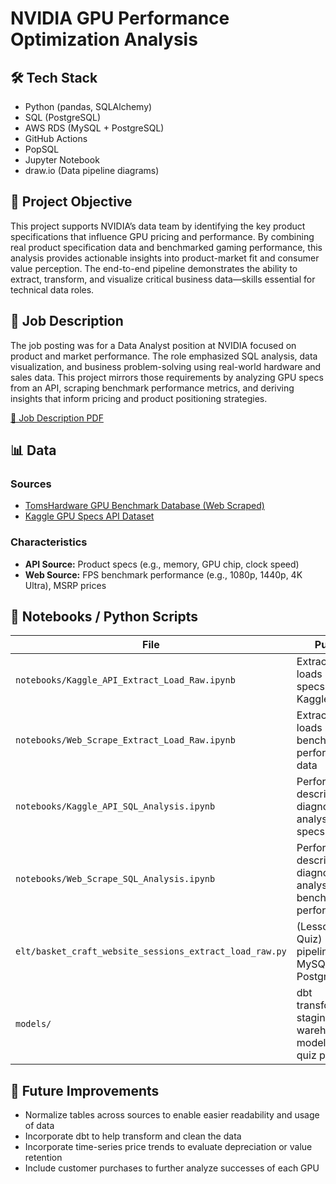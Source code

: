 # NVIDIA GPU Performance Optimization Analysis

## 🛠 Tech Stack
- Python (pandas, SQLAlchemy)
- SQL (PostgreSQL)
- AWS RDS (MySQL + PostgreSQL)
- GitHub Actions
- PopSQL
- Jupyter Notebook
- draw.io (Data pipeline diagrams)

## 🎯 Project Objective
This project supports NVIDIA’s data team by identifying the key product specifications that influence GPU pricing and performance. By combining real product specification data and benchmarked gaming performance, this analysis provides actionable insights into product-market fit and consumer value perception. The end-to-end pipeline demonstrates the ability to extract, transform, and visualize critical business data—skills essential for technical data roles.

## 💼 Job Description
The job posting was for a Data Analyst position at NVIDIA focused on product and market performance. The role emphasized SQL analysis, data visualization, and business problem-solving using real-world hardware and sales data. This project mirrors those requirements by analyzing GPU specs from an API, scraping benchmark performance metrics, and deriving insights that inform pricing and product positioning strategies.

[📄 Job Description PDF](proposal/Job_Description.pdf)

## 📊 Data

### Sources
- [TomsHardware GPU Benchmark Database (Web Scraped)](https://www.tomshardware.com/reviews/gpu-hierarchy,4388.html)
- [Kaggle GPU Specs API Dataset](https://www.kaggle.com/datasets/alanjo/graphics-card-full-specs)

### Characteristics
- **API Source:** Product specs (e.g., memory, GPU chip, clock speed)
- **Web Source:** FPS benchmark performance (e.g., 1080p, 1440p, 4K Ultra), MSRP prices

## 📓 Notebooks / Python Scripts

| File | Purpose |
|------|---------|
| `notebooks/Kaggle_API_Extract_Load_Raw.ipynb` | Extracts and loads raw GPU specs from Kaggle |
| `notebooks/Web_Scrape_Extract_Load_Raw.ipynb` | Extracts and loads benchmark performance data |
| `notebooks/Kaggle_API_SQL_Analysis.ipynb` | Performs descriptive and diagnostic SQL analysis on specs |
| `notebooks/Web_Scrape_SQL_Analysis.ipynb` | Performs descriptive and diagnostic SQL analysis on benchmark performance |
| `elt/basket_craft_website_sessions_extract_load_raw.py` | (Lesson 10 Quiz) Python pipeline for MySQL → Postgres ETL |
| `models/` | dbt transformations: staging and warehouse models for the quiz pipeline |

## 🔮 Future Improvements
- Normalize tables across sources to enable easier readability and usage of data
- Incorporate dbt to help transform and clean the data
- Incorporate time-series price trends to evaluate depreciation or value retention
- Include customer purchases to further analyze successes of each GPU
